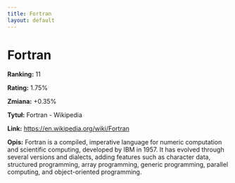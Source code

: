 ```yaml
---
title: Fortran
layout: default
---
```


# Fortran

**Ranking:** 11

**Rating:** 1.75%

**Zmiana:** +0.35%

**Tytuł:** Fortran - Wikipedia

**Link:** https://en.wikipedia.org/wiki/Fortran

**Opis:** Fortran is a compiled, imperative language for numeric computation and scientific computing, developed by IBM in 1957. It has evolved through several versions and dialects, adding features such as character data, structured programming, array programming, generic programming, parallel computing, and object-oriented programming.

